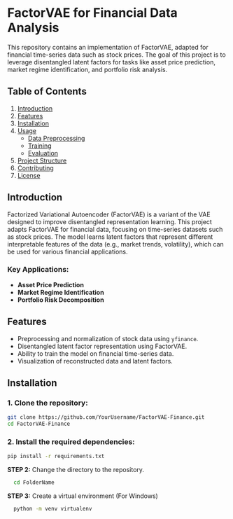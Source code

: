 # **FactorVAE for Financial Data Analysis**

This repository contains an implementation of FactorVAE, adapted for financial time-series data such as stock prices. The goal of this project is to leverage disentangled latent factors for tasks like asset price prediction, market regime identification, and portfolio risk analysis.

## **Table of Contents**
1. [Introduction](#introduction)
2. [Features](#features)
3. [Installation](#installation)
4. [Usage](#usage)
   - [Data Preprocessing](#data-preprocessing)
   - [Training](#training)
   - [Evaluation](#evaluation)
5. [Project Structure](#project-structure)
6. [Contributing](#contributing)
7. [License](#license)

## **Introduction**

Factorized Variational Autoencoder (FactorVAE) is a variant of the VAE designed to improve disentangled representation learning. This project adapts FactorVAE for financial data, focusing on time-series datasets such as stock prices. The model learns latent factors that represent different interpretable features of the data (e.g., market trends, volatility), which can be used for various financial applications.

### Key Applications:
- **Asset Price Prediction**
- **Market Regime Identification**
- **Portfolio Risk Decomposition**

## **Features**
- Preprocessing and normalization of stock data using `yfinance`.
- Disentangled latent factor representation using FactorVAE.
- Ability to train the model on financial time-series data.
- Visualization of reconstructed data and latent factors.

## **Installation**

### 1. Clone the repository:
```bash
git clone https://github.com/YourUsername/FactorVAE-Finance.git
cd FactorVAE-Finance
```

### 2. Install the required dependencies:
```bash
pip install -r requirements.txt
```

**STEP 2:** Change the directory to the repository.
```bash
  cd FolderName
```

**STEP 3:** Create a virtual environment
(For Windows)
```bash
  python -m venv virtualenv
```



